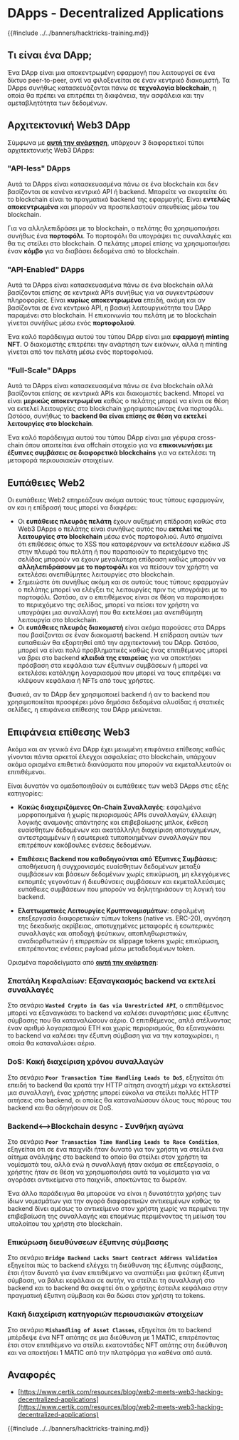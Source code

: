 # DApps - Decentralized Applications

{{#include ../../banners/hacktricks-training.md}}

## Τι είναι ένα DApp;

Ένα DApp είναι μια αποκεντρωμένη εφαρμογή που λειτουργεί σε ένα δίκτυο peer-to-peer, αντί να φιλοξενείται σε έναν κεντρικό διακομιστή. Τα DApps συνήθως κατασκευάζονται πάνω σε **τεχνολογία blockchain**, η οποία θα πρέπει να επιτρέπει τη διαφάνεια, την ασφάλεια και την αμεταβλητότητα των δεδομένων.

## Αρχιτεκτονική Web3 DApp

Σύμφωνα με [**αυτή την ανάρτηση**](https://www.certik.com/resources/blog/web2-meets-web3-hacking-decentralized-applications), υπάρχουν 3 διαφορετικοί τύποι αρχιτεκτονικής Web3 DApps:

### "API-less" DApps

Αυτά τα DApps είναι κατασκευασμένα πάνω σε ένα blockchain και δεν βασίζονται σε κανένα κεντρικό API ή backend. Μπορείτε να σκεφτείτε ότι το blockchain είναι το πραγματικό backend της εφαρμογής. Είναι **εντελώς αποκεντρωμένα** και μπορούν να προσπελαστούν απευθείας μέσω του blockchain.

Για να αλληλεπιδράσει με το blockchain, ο πελάτης θα χρησιμοποιήσει συνήθως ένα **πορτοφόλι**. Το πορτοφόλι θα υπογράψει τις συναλλαγές και θα τις στείλει στο blockchain. Ο πελάτης μπορεί επίσης να χρησιμοποιήσει έναν **κόμβο** για να διαβάσει δεδομένα από το blockchain.

### "API-Enabled" DApps

Αυτά τα DApps είναι κατασκευασμένα πάνω σε ένα blockchain αλλά βασίζονται επίσης σε κεντρικά APIs συνήθως για να συγκεντρώσουν πληροφορίες. Είναι **κυρίως αποκεντρωμένα** επειδή, ακόμη και αν βασίζονται σε ένα κεντρικό API, η βασική λειτουργικότητα του DApp παραμένει στο blockchain. Η επικοινωνία του πελάτη με το blockchain γίνεται συνήθως μέσω ενός **πορτοφολιού**.

Ένα καλό παράδειγμα αυτού του τύπου DApp είναι μια **εφαρμογή minting NFT**. Ο διακομιστής επιτρέπει την ανάρτηση των εικόνων, αλλά η minting γίνεται από τον πελάτη μέσω ενός πορτοφολιού.

### "Full-Scale" DApps

Αυτά τα DApps είναι κατασκευασμένα πάνω σε ένα blockchain αλλά βασίζονται επίσης σε κεντρικά APIs και διακομιστές backend. Μπορεί να είναι **μερικώς αποκεντρωμένα** καθώς ο πελάτης μπορεί να είναι σε θέση να εκτελεί λειτουργίες στο blockchain χρησιμοποιώντας ένα πορτοφόλι. Ωστόσο, συνήθως το **backend θα είναι επίσης σε θέση να εκτελεί λειτουργίες στο blockchain**.

Ένα καλό παράδειγμα αυτού του τύπου DApp είναι μια γέφυρα cross-chain όπου απαιτείται ένα offchain στοιχείο για να **επικοινωνήσει με έξυπνες συμβάσεις σε διαφορετικά blockchains** για να εκτελέσει τη μεταφορά περιουσιακών στοιχείων.

## Ευπάθειες Web2

Οι ευπάθειες Web2 επηρεάζουν ακόμα αυτούς τους τύπους εφαρμογών, αν και η επίδρασή τους μπορεί να διαφέρει:

- Οι **ευπάθειες πλευράς πελάτη** έχουν αυξημένη επίδραση καθώς στα Web3 DApps ο πελάτης είναι συνήθως αυτός που **εκτελεί τις λειτουργίες στο blockchain** μέσω ενός πορτοφολιού. Αυτό σημαίνει ότι επιθέσεις όπως το XSS που καταφέρνουν να εκτελέσουν κώδικα JS στην πλευρά του πελάτη ή που παραποιούν το περιεχόμενο της σελίδας μπορούν να έχουν μεγαλύτερη επίδραση καθώς μπορούν να **αλληλεπιδράσουν με το πορτοφόλι** και να πείσουν τον χρήστη να εκτελέσει ανεπιθύμητες λειτουργίες στο blockchain.
- Σημειώστε ότι συνήθως ακόμη και σε αυτούς τους τύπους εφαρμογών ο πελάτης μπορεί να ελέγξει τις λειτουργίες πριν τις υπογράψει με το πορτοφόλι. Ωστόσο, αν ο επιτιθέμενος είναι σε θέση να παραποιήσει το περιεχόμενο της σελίδας, μπορεί να πείσει τον χρήστη να υπογράψει μια συναλλαγή που θα εκτελέσει μια ανεπιθύμητη λειτουργία στο blockchain.
- Οι **ευπάθειες πλευράς διακομιστή** είναι ακόμα παρούσες στα DApps που βασίζονται σε έναν διακομιστή backend. Η επίδραση αυτών των ευπαθειών θα εξαρτηθεί από την αρχιτεκτονική του DApp. Ωστόσο, μπορεί να είναι πολύ προβληματικές καθώς ένας επιτιθέμενος μπορεί να βρει στο backend **κλειδιά της εταιρείας** για να αποκτήσει πρόσβαση στα κεφάλαια των έξυπνων συμβάσεων ή μπορεί να εκτελέσει κατάληψη λογαριασμού που μπορεί να τους επιτρέψει να κλέψουν κεφάλαια ή NFTs από τους χρήστες.

Φυσικά, αν το DApp δεν χρησιμοποιεί backend ή αν το backend που χρησιμοποιείται προσφέρει μόνο δημόσια δεδομένα αλυσίδας ή στατικές σελίδες, η επιφάνεια επίθεσης του DApp μειώνεται.

## Επιφάνεια επίθεσης Web3

Ακόμα και αν γενικά ένα DApp έχει μειωμένη επιφάνεια επίθεσης καθώς γίνονται πάντα αρκετοί έλεγχοι ασφαλείας στο blockchain, υπάρχουν ακόμα ορισμένα επιθετικά διανύσματα που μπορούν να εκμεταλλευτούν οι επιτιθέμενοι.

Είναι δυνατόν να ομαδοποιηθούν οι ευπάθειες των web3 DApps στις εξής κατηγορίες:

- **Κακώς διαχειριζόμενες On-Chain Συναλλαγές**: εσφαλμένα μορφοποιημένα ή χωρίς περιορισμούς APIs συναλλαγών, έλλειψη λογικής αναμονής απάντησης και επιβεβαίωσης μπλοκ, έκθεση ευαίσθητων δεδομένων και ακατάλληλη διαχείριση αποτυχημένων, αντεστραμμένων ή εσωτερικά τυποποιημένων συναλλαγών που επιτρέπουν κακόβουλες ενέσεις δεδομένων.

- **Επιθέσεις Backend που καθοδηγούνται από Έξυπνες Συμβάσεις**: αποθήκευση ή συγχρονισμός ευαίσθητων δεδομένων μεταξύ συμβάσεων και βάσεων δεδομένων χωρίς επικύρωση, μη ελεγχόμενες εκπομπές γεγονότων ή διευθύνσεις συμβάσεων και εκμεταλλεύσιμες ευπάθειες συμβάσεων που μπορούν να δηλητηριάσουν τη λογική του backend.

- **Ελαττωματικές Λειτουργίες Κρυπτονομισμάτων**: εσφαλμένη επεξεργασία διαφορετικών τύπων tokens (native vs. ERC-20), αγνόηση της δεκαδικής ακρίβειας, αποτυχημένες μεταφορές ή εσωτερικές συναλλαγές και αποδοχή ψεύτικων, αποπληθωριστικών, αναδιορθωτικών ή επιρρεπών σε slippage tokens χωρίς επικύρωση, επιτρέποντας ενέσεις payload μέσω μεταδεδομένων token.

Ορισμένα παραδείγματα από [**αυτή την ανάρτηση**](https://www.certik.com/resources/blog/web2-meets-web3-hacking-decentralized-applications):

### Σπατάλη Κεφαλαίων: Εξαναγκασμός backend να εκτελεί συναλλαγές

Στο σενάριο **`Wasted Crypto in Gas via Unrestricted API`**, ο επιτιθέμενος μπορεί να εξαναγκάσει το backend να καλέσει συναρτήσεις μιας έξυπνης σύμβασης που θα καταναλώσουν αέριο. Ο επιτιθέμενος, απλά στέλνοντας έναν αριθμό λογαριασμού ETH και χωρίς περιορισμούς, θα εξαναγκάσει το backend να καλέσει την έξυπνη σύμβαση για να την καταχωρίσει, η οποία θα καταναλώσει αέριο.

### DoS: Κακή διαχείριση χρόνου συναλλαγών

Στο σενάριο **`Poor Transaction Time Handling Leads to DoS`**, εξηγείται ότι επειδή το backend θα κρατά την HTTP αίτηση ανοιχτή μέχρι να εκτελεστεί μια συναλλαγή, ένας χρήστης μπορεί εύκολα να στείλει πολλές HTTP αιτήσεις στο backend, οι οποίες θα καταναλώσουν όλους τους πόρους του backend και θα οδηγήσουν σε DoS.

### Backend<-->Blockchain desync - Συνθήκη αγώνα

Στο σενάριο **`Poor Transaction Time Handling Leads to Race Condition`**, εξηγείται ότι σε ένα παιχνίδι ήταν δυνατό για τον χρήστη να στείλει ένα αίτημα ανάληψης στο backend το οποίο θα στείλει στον χρήστη τα νομίσματά του, αλλά ενώ η συναλλαγή ήταν ακόμα σε επεξεργασία, ο χρήστης ήταν σε θέση να χρησιμοποιήσει αυτά τα νομίσματα για να αγοράσει αντικείμενα στο παιχνίδι, αποκτώντας τα δωρεάν.

Ένα άλλο παράδειγμα θα μπορούσε να είναι η δυνατότητα χρήσης των ίδιων νομισμάτων για την αγορά διαφορετικών αντικειμένων καθώς το backend δίνει αμέσως το αντικείμενο στον χρήστη χωρίς να περιμένει την επιβεβαίωση της συναλλαγής και επομένως περιμένοντας τη μείωση του υπολοίπου του χρήστη στο blockchain.

### Επικύρωση διευθύνσεων έξυπνης σύμβασης

Στο σενάριο **`Bridge Backend Lacks Smart Contract Address Validation`** εξηγείται πώς το backend ελέγχει τη διεύθυνση της έξυπνης σύμβασης, έτσι ήταν δυνατό για έναν επιτιθέμενο να αναπτύξει μια ψεύτικη έξυπνη σύμβαση, να βάλει κεφάλαια σε αυτήν, να στείλει τη συναλλαγή στο backend και το backend θα σκεφτεί ότι ο χρήστης έστειλε κεφάλαια στην πραγματική έξυπνη σύμβαση και θα δώσει στον χρήστη τα tokens.

### Κακή διαχείριση κατηγοριών περιουσιακών στοιχείων

Στο σενάριο **`Mishandling of Asset Classes`**, εξηγείται ότι το backend μπέρδεψε ένα NFT απάτης σε μια διεύθυνση με 1 MATIC, επιτρέποντας έτσι στον επιτιθέμενο να στείλει εκατοντάδες NFT απάτης στη διεύθυνση και να αποκτήσει 1 MATIC από την πλατφόρμα για καθένα από αυτά.

## Αναφορές
- [https://www.certik.com/resources/blog/web2-meets-web3-hacking-decentralized-applications](https://www.certik.com/resources/blog/web2-meets-web3-hacking-decentralized-applications)

{{#include ../../banners/hacktricks-training.md}}
